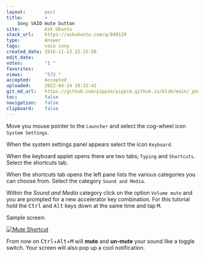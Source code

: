 ```yaml
---
layout:       post
title:        >
    Sony VAIO mute button
site:         Ask Ubuntu
stack_url:    https://askubuntu.com/q/849129
type:         Answer
tags:         vaio sony
created_date: 2016-11-13 22:15:58
edit_date:    
votes:        "1 "
favorites:    
views:        "572 "
accepted:     Accepted
uploaded:     2022-04-24 19:32:42
git_md_url:   https://github.com/pippim/pippim.github.io/blob/main/_posts/2016/2016-11-13-Sony-VAIO-mute-button.md
toc:          false
navigation:   false
clipboard:    false
---
```


Move you mouse pointer to the `Launcher` and select the cog-wheel icon `System Settings`.

When the system settings panel appears select the icon `Keyboard`.

When the keyboard applet opens there are two tabs; `Typing` and `Shortcuts`. Select the shortcuts tab.

When the shortcuts tab opens the left pane lists the various categories you can choose from. Select the category `Sound and Media`.

Within the *Sound and Media* category click on the option `Volume mute` and you are prompted for a new accelerator key combination. For this tutorial hold the <kbd>Ctrl</kbd> and <kbd>Alt</kbd> keys down at the same time and tap <kbd>M</kbd>.

Sample screen:

[![Mute Shortcut][1]][1]

From now on <kbd>Ctrl</kbd>+<kbd>Alt</kbd>+<kbd>M</kbd> will **mute** and **un-mute** your sound like a toggle switch. Your screen will also pop up a cool notification.

  [1]: https://i.stack.imgur.com/bVU6B.png
